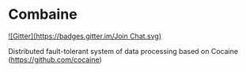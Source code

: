 Combaine
========
[![Gitter](https://badges.gitter.im/Join Chat.svg)](https://gitter.im/noxiouz/Combaine?utm_source=badge&utm_medium=badge&utm_campaign=pr-badge&utm_content=badge)

Distributed fault-tolerant system of data processing based on Cocaine (https://github.com/cocaine)